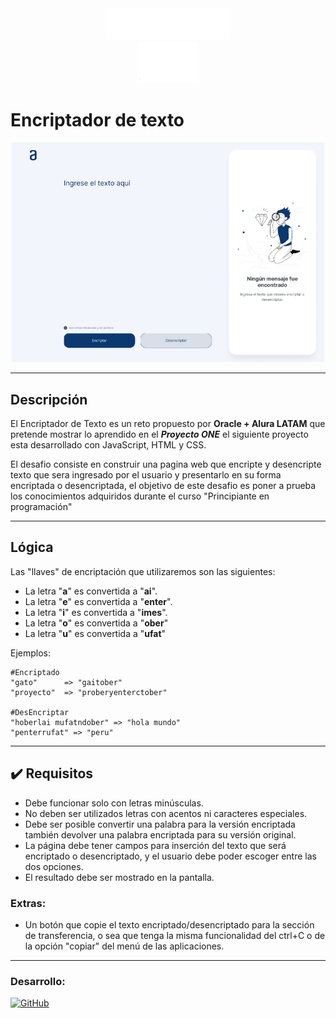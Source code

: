 <div align="center"><img src="img/logo-aluralatam-oracle.svg" width="200"/></div>
<div align="center"><img src="img/rh03-one-v-black-lad2.png" width="100"/></div>

# Encriptador de texto

<p align="center" >
     <img width="500" heigth="300" src="img/web-preview.png">
</p>

---

## Descripción

El Encriptador de Texto es un reto propuesto por **Oracle + Alura LATAM** que pretende mostrar lo aprendido en el **_Proyecto ONE_** el siguiente proyecto esta desarrollado con JavaScript, HTML y CSS.

El desafio consiste en construir una pagina web que encripte y desencripte texto que sera ingresado por el usuario y presentarlo en su forma encriptada o desencriptada, el objetivo de este desafio es poner a prueba los conocimientos adquiridos durante el curso "Principiante en programación"

---

## Lógica

Las "llaves" de encriptación que utilizaremos son las siguientes:

- La letra "**a**" es convertida a "**ai**".
- La letra "**e**" es convertida a "**enter**".
- La letra "**i**" es convertida a "**imes**".
- La letra "**o**" es convertida a "**ober**"
- La letra "**u**" es convertida a "**ufat**"

Ejemplos:

```
#Encriptado 
"gato"      => "gaitober"
"proyecto"  => "proberyenterctober"

#DesEncriptar
"hoberlai mufatndober" => "hola mundo"
"penterrufat" => "peru"
```

---

## ✔️ Requisitos

- Debe funcionar solo con letras minúsculas.
- No deben ser utilizados letras con acentos ni caracteres especiales.
- Debe ser posible convertir una palabra para la versión encriptada también devolver una palabra encriptada para su versión original.
- La página debe tener campos para inserción del texto que será encriptado o desencriptado, y el usuario debe poder escoger entre las dos opciones.
- El resultado debe ser mostrado en la pantalla.

### Extras:
- Un botón que copie el texto encriptado/desencriptado para la sección de transferencia, o sea que tenga la misma funcionalidad del ctrl+C o de la opción "copiar" del menú de las aplicaciones.

---

### Desarrollo:
[![GitHub](https://img.shields.io/badge/NearDev-100000?style=for-the-badge&logo=github&logoColor=white)](https://github.com/NearApps)